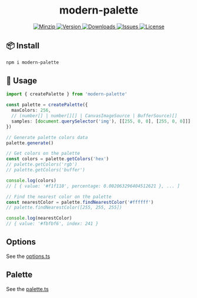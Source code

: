 <h1 align="center">modern-palette</h1>

<p align="center">
  <a href="https://unpkg.com/modern-palette">
    <img src="https://img.shields.io/bundlephobia/minzip/modern-palette" alt="Minzip">
  </a>
  <a href="https://www.npmjs.com/package/modern-palette">
    <img src="https://img.shields.io/npm/v/modern-palette.svg" alt="Version">
  </a>
  <a href="https://www.npmjs.com/package/modern-palette">
    <img src="https://img.shields.io/npm/dm/modern-palette" alt="Downloads">
  </a>
  <a href="https://github.com/qq15725/modern-palette/issues">
    <img src="https://img.shields.io/github/issues/qq15725/modern-palette" alt="Issues">
  </a>
  <a href="https://github.com/qq15725/modern-palette/blob/main/LICENSE">
    <img src="https://img.shields.io/npm/l/modern-palette.svg" alt="License">
  </a>
</p>

## 📦 Install

```sh
npm i modern-palette
```

## 🦄 Usage

```ts
import { createPalette } from 'modern-palette'

const palette = createPalette({
  maxColors: 256,
  // (number[] | number[][] | CanvasImageSource | BufferSource)[]
  samples: [document.querySelector('img'), [[255, 0, 0], [255, 0, 0]]],
})

// Generate palette colors data
palette.generate()

// Get colors on the palette
const colors = palette.getColors('hex')
// palette.getColors('rgb')
// palette.getColors('buffer')

console.log(colors)
// [ { value: '#f1f110', percentage: 0.002063296404512621 }, ... ]

// Find the nearest color on the palette
const nearestColor = palette.findNearestColor('#ffffff')
// palette.findNearestColor([255, 255, 255])

console.log(nearestColor)
// { value: '#fbfbf6', index: 241 }
```

## Options

See the [options.ts](src/options.ts)

## Palette

See the [palette.ts](src/palette.ts)
